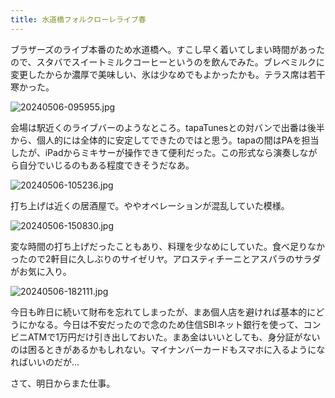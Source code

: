 ```yaml
---
title: 水道橋フォルクローレライブ春
---
```


ブラザーズのライブ本番のため水道橋へ。すこし早く着いてしまい時間があったので、スタバでスイートミルクコーヒーというのを飲んでみた。ブレベミルクに変更したからか濃厚で美味しい、氷は少なめでもよかったかも。テラス席は若干寒かった。

![20240506-095955.jpg](https://ceshmina-photos.s3.ap-northeast-1.amazonaws.com/medium/202405/20240506-095955.jpg)

会場は駅近くのライブバーのようなところ。tapaTunesとの対バンで出番は後半から、個人的には全体的に安定してできたのではと思う。tapaの間はPAを担当したが、iPadからミキサーが操作できて便利だった。この形式なら演奏しながら自分でいじるのもある程度できそうだなあ。

![20240506-105236.jpg](https://ceshmina-photos.s3.ap-northeast-1.amazonaws.com/medium/202405/20240506-105236.jpg)

打ち上げは近くの居酒屋で。ややオペレーションが混乱していた模様。

![20240506-150830.jpg](https://ceshmina-photos.s3.ap-northeast-1.amazonaws.com/medium/202405/20240506-150830.jpg)

変な時間の打ち上げだったこともあり、料理を少なめにしていた。食べ足りなかったので2軒目に久しぶりのサイゼリヤ。アロスティチーニとアスパラのサラダがお気に入り。

![20240506-182111.jpg](https://ceshmina-photos.s3.ap-northeast-1.amazonaws.com/medium/202405/20240506-182111.jpg)

今日も昨日に続いて財布を忘れてしまったが、まあ個人店を避ければ基本的にどうにかなる。今日は不安だったので念のため住信SBIネット銀行を使って、コンビニATMで1万円だけ引き出しておいた。まあ金はいいとしても、身分証がないのは困るときがあるかもしれない。マイナンバーカードもスマホに入るようになればいいのだが...

さて、明日からまた仕事。
